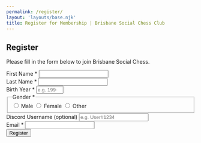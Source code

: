 ```yaml
---
permalink: /register/
layout: 'layouts/base.njk'
title: Register for Membership | Brisbane Social Chess Club
---
```


<section class="section">
    <h2>Register</h2>
    <p>Please fill in the form below to join Brisbane Social Chess.</p>
    <form action="#" method="POST" class="form-registration" novalidate>
        <div class="form-group">
            <label for="firstName">First Name <span aria-hidden="true">*</span> </label>
            <input type="text" id="firstName" name="fname" required autocomplete="given-name" />
        </div>
        <div class="form-group">
            <label for="lastName">Last Name <span aria-hidden="true">*</span> </label>
            <input type="text" id="lastName" name="lname" required autocomplete="family-name" />
        </div>
        <div class="form-group">
            <label for="birthYear">Birth Year <span aria-hidden="true">*</span> </label>
            <input type="number" id="birthYear" name="birthyear" min="1900" max="2025" oninput="if (this.value.length > 4) this.value = this.value.slice(-4)" required placeholder="e.g. 1990" />
        </div>
        <fieldset class="form-group">
            <legend>Gender <span aria-hidden="true">*</span></legend>
            <label> <input type="radio" name="gender" value="male" required /> Male </label>
            <label> <input type="radio" name="gender" value="female" /> Female </label>
            <label> <input type="radio" name="gender" value="other" /> Other </label>
        </fieldset>
        <div class="form-group">
            <label for="discordUsername">Discord Username (optional)</label>
            <input type="text" id="discordUsername" name="discordusername" placeholder="e.g. User#1234" />
        </div>
        <div class="form-group">
            <label for="email">Email <span aria-hidden="true">*</span> </label>
            <input type="email" id="email" name="email" required autocomplete="email" />
        </div>
        <button type="submit" class="button button--main">Register</button>
    </form>
</section>
